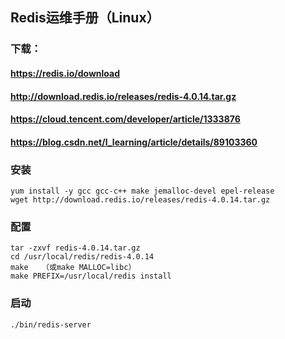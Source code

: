 ## Redis运维手册（Linux）

### 下载：

#### https://redis.io/download

#### http://download.redis.io/releases/redis-4.0.14.tar.gz

#### https://cloud.tencent.com/developer/article/1333876

#### https://blog.csdn.net/l_learning/article/details/89103360

### 安装

```
yum install -y gcc gcc-c++ make jemalloc-devel epel-release
wget http://download.redis.io/releases/redis-4.0.14.tar.gz

```

### 配置
```
tar -zxvf redis-4.0.14.tar.gz
cd /usr/local/redis/redis-4.0.14
make   （或make MALLOC=libc）
make PREFIX=/usr/local/redis install
```

### 启动
`./bin/redis-server`

